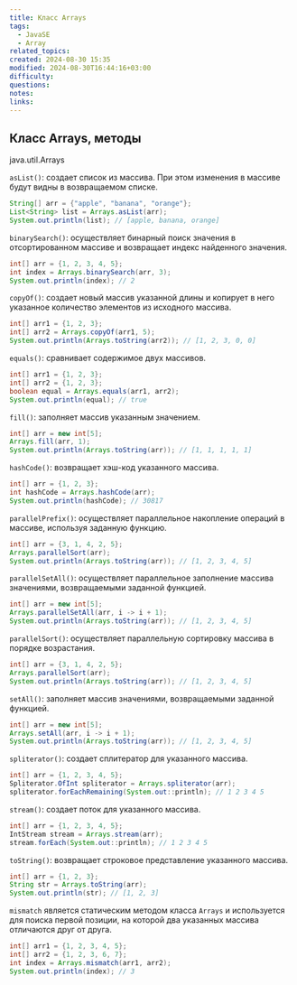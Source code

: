 ```yaml
---
title: Класс Arrays
tags:
  - JavaSE
  - Array
related_topics: 
created: 2024-08-30 15:35
modified: 2024-08-30T16:44:16+03:00
difficulty: 
questions: 
notes: 
links: 
---
```

## Класс Arrays, методы

java.util.Arrays

`asList()`: создает список из массива.
При этом изменения в массиве будут видны в возвращаемом списке.

```java
String[] arr = {"apple", "banana", "orange"};
List<String> list = Arrays.asList(arr);
System.out.println(list); // [apple, banana, orange]
```

`binarySearch()`: осуществляет бинарный поиск значения в отсортированном массиве и возвращает индекс найденного значения.

```java
int[] arr = {1, 2, 3, 4, 5};
int index = Arrays.binarySearch(arr, 3);
System.out.println(index); // 2
```

`copyOf()`: создает новый массив указанной длины и копирует в него указанное количество элементов из исходного массива.

```java
int[] arr1 = {1, 2, 3};
int[] arr2 = Arrays.copyOf(arr1, 5);
System.out.println(Arrays.toString(arr2)); // [1, 2, 3, 0, 0]
```

`equals()`: сравнивает содержимое двух массивов.

```java
int[] arr1 = {1, 2, 3};
int[] arr2 = {1, 2, 3};
boolean equal = Arrays.equals(arr1, arr2);
System.out.println(equal); // true
```

`fill()`: заполняет массив указанным значением.

```java
int[] arr = new int[5];
Arrays.fill(arr, 1);
System.out.println(Arrays.toString(arr)); // [1, 1, 1, 1, 1]
```

`hashCode()`: возвращает хэш-код указанного массива.

```java
int[] arr = {1, 2, 3};
int hashCode = Arrays.hashCode(arr);
System.out.println(hashCode); // 30817
```

`parallelPrefix()`: осуществляет параллельное накопление операций в массиве, используя заданную функцию.

```java
int[] arr = {3, 1, 4, 2, 5};
Arrays.parallelSort(arr);
System.out.println(Arrays.toString(arr)); // [1, 2, 3, 4, 5]
```

`parallelSetAll()`: осуществляет параллельное заполнение массива значениями, возвращаемыми заданной функцией.

```java
int[] arr = new int[5];
Arrays.parallelSetAll(arr, i -> i + 1);
System.out.println(Arrays.toString(arr)); // [1, 2, 3, 4, 5]
```

`parallelSort()`: осуществляет параллельную сортировку массива в порядке возрастания.

```java
int[] arr = {3, 1, 4, 2, 5};
Arrays.parallelSort(arr);
System.out.println(Arrays.toString(arr)); // [1, 2, 3, 4, 5]
```

`setAll()`: заполняет массив значениями, возвращаемыми заданной функцией.

```java
int[] arr = new int[5];
Arrays.setAll(arr, i -> i + 1);
System.out.println(Arrays.toString(arr)); // [1, 2, 3, 4, 5]
```

`spliterator()`: создает сплитератор для указанного массива.

```java
int[] arr = {1, 2, 3, 4, 5};
Spliterator.OfInt spliterator = Arrays.spliterator(arr);
spliterator.forEachRemaining(System.out::println); // 1 2 3 4 5
```

`stream()`: создает поток для указанного массива.

```java
int[] arr = {1, 2, 3, 4, 5};
IntStream stream = Arrays.stream(arr);
stream.forEach(System.out::println); // 1 2 3 4 5
```

`toString()`: возвращает строковое представление указанного массива.

```java
int[] arr = {1, 2, 3};
String str = Arrays.toString(arr);
System.out.println(str); // [1, 2, 3]
```

`mismatch` является статическим методом класса `Arrays` и используется для поиска первой позиции, на которой два указанных массива отличаются друг от друга.

```java
int[] arr1 = {1, 2, 3, 4, 5};
int[] arr2 = {1, 2, 3, 6, 7};
int index = Arrays.mismatch(arr1, arr2);
System.out.println(index); // 3
```